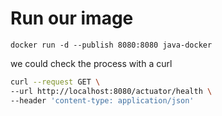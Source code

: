 # Run our image 

    docker run -d --publish 8080:8080 java-docker

we could check the process with a curl

```bash
curl --request GET \
--url http://localhost:8080/actuator/health \
--header 'content-type: application/json'
```